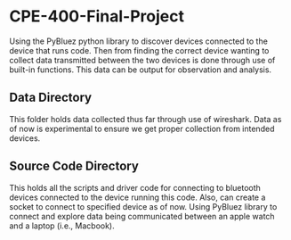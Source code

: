 # CPE-400-Final-Project

Using the PyBluez python library to discover devices connected to the device that runs code.
Then from finding the correct device wanting to collect data transmitted between the two devices
is done through use of built-in functions.  This data can be output for observation and analysis. 

## Data Directory

This folder holds data collected thus far through use of wireshark.  Data as of now is experimental to ensure we get proper
collection from intended devices.

## Source Code Directory

This holds all the scripts and driver code for connecting to bluetooth devices connected to the device running this code.
Also, can create a socket to connect to specified device as of now.  Using PyBluez library to connect and explore data being communicated between an apple watch and a laptop (i.e., Macbook).